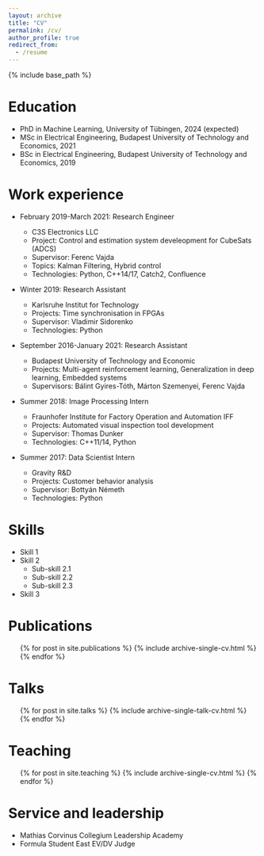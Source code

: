 ```yaml
---
layout: archive
title: "CV"
permalink: /cv/
author_profile: true
redirect_from:
  - /resume
---
```


{% include base_path %}

Education
======
* PhD in Machine Learning, University of Tübingen, 2024 (expected)
* MSc in Electrical Engineering, Budapest University of Technology and Economics, 2021
* BSc in Electrical Engineering, Budapest University of Technology and Economics, 2019




Work experience
======
* February 2019-March 2021: Research Engineer
  * C3S Electronics LLC
  * Project: Control and estimation system develeopment for CubeSats (ADCS)
  * Supervisor: Ferenc Vajda
  * Topics: Kalman Filtering, Hybrid control
  * Technologies: Python, C++14/17, Catch2, Confluence

* Winter 2019: Research Assistant
  * Karlsruhe Institut for Technology
  * Projects: Time synchronisation in FPGAs
  * Supervisor: Vladimir Sidorenko
  * Technologies: Python

* September 2016-January 2021: Research Assistant
  * Budapest University of Technology and Economic
  * Projects: Multi-agent reinforcement learning, Generalization in deep learning, Embedded systems
  * Supervisors: Bálint Gyires-Tóth, Márton Szemenyei, Ferenc Vajda

* Summer 2018: Image Processing Intern
  * Fraunhofer Institute for Factory Operation and Automation IFF
  * Projects: Automated visual inspection tool development
  * Supervisor: Thomas Dunker
  * Technologies: C++11/14, Python

* Summer 2017: Data Scientist Intern
  * Gravity R&D
  * Projects: Customer behavior analysis
  * Supervisor: Bottyán Németh
  * Technologies: Python

  
  
Skills
======
* Skill 1
* Skill 2
  * Sub-skill 2.1
  * Sub-skill 2.2
  * Sub-skill 2.3
* Skill 3

Publications
======
  <ul>{% for post in site.publications %}
    {% include archive-single-cv.html %}
  {% endfor %}</ul>
  
Talks
======
  <ul>{% for post in site.talks %}
    {% include archive-single-talk-cv.html %}
  {% endfor %}</ul>
  
Teaching
======
  <ul>{% for post in site.teaching %}
    {% include archive-single-cv.html %}
  {% endfor %}</ul>
  
Service and leadership
======
* Mathias Corvinus Collegium Leadership Academy
* Formula Student East EV/DV Judge

